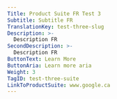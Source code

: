 ```yaml
---
Title: Product Suite FR Test 3
Subtitle: Subtitle FR
TranslationKey: test-three-slug
Description: >-
  Description FR
SecondDescription: >-
  Description FR
ButtonText: Learn More
ButtonAria: Learn more aria
Weight: 3
TagID: test-three-suite
LinkToProductSuite: www.google.ca
---
```


